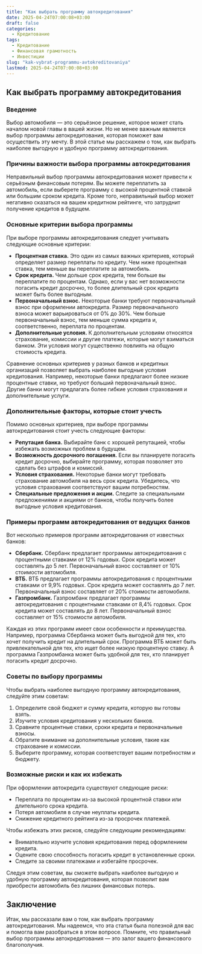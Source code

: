 ```yaml
---
title: "Как выбрать программу автокредитования"
date: 2025-04-24T07:00:08+03:00
draft: false
categories:
  - Кредитование
tags:
  - Кредитование
  - Финансовая грамотность
  - Инвестиции
slug: "kak-vybrat-programmu-avtokreditovaniya"
lastmod: 2025-04-24T07:00:08+03:00
---
```


## Как выбрать программу автокредитования

### Введение

Выбор автомобиля — это серьёзное решение, которое может стать началом новой главы в вашей жизни. Но не менее важным является выбор программы автокредитования, которая поможет вам осуществить эту мечту. В этой статье мы расскажем о том, как выбрать наиболее выгодную и удобную программу автокредитования.

### Причины важности выбора программы автокредитования

Неправильный выбор программы автокредитования может привести к серьёзным финансовым потерям. Вы можете переплатить за автомобиль, если выберете программу с высокой процентной ставкой или большим сроком кредита. Кроме того, неправильный выбор может негативно сказаться на вашем кредитном рейтинге, что затруднит получение кредитов в будущем.

### Основные критерии выбора программы

При выборе программы автокредитования следует учитывать следующие основные критерии:

* **Процентная ставка.** Это один из самых важных критериев, который определяет размер переплаты по кредиту. Чем ниже процентная ставка, тем меньше вы переплатите за автомобиль.
* **Срок кредита.** Чем дольше срок кредита, тем больше вы переплатите по процентам. Однако, если у вас нет возможности погасить кредит досрочно, то более длительный срок кредита может быть более выгодным.
* **Первоначальный взнос.** Некоторые банки требуют первоначальный взнос при оформлении автокредита. Размер первоначального взноса может варьироваться от 0% до 30%. Чем больше первоначальный взнос, тем меньше сумма кредита и, соответственно, переплата по процентам.
* **Дополнительные условия.** К дополнительным условиям относятся страхование, комиссии и другие платежи, которые могут взиматься банком. Эти условия могут существенно повлиять на общую стоимость кредита.

Сравнение основных критериев у разных банков и кредитных организаций позволяет выбрать наиболее выгодные условия кредитования. Например, некоторые банки предлагают более низкие процентные ставки, но требуют больший первоначальный взнос. Другие банки могут предлагать более гибкие условия страхования и дополнительные услуги.

### Дополнительные факторы, которые стоит учесть

Помимо основных критериев, при выборе программы автокредитования стоит учесть следующие факторы:

* **Репутация банка.** Выбирайте банк с хорошей репутацией, чтобы избежать возможных проблем в будущем.
* **Возможность досрочного погашения.** Если вы планируете погасить кредит досрочно, выбирайте программу, которая позволяет это сделать без штрафов и комиссий.
* **Условия страхования.** Некоторые банки могут требовать страхование автомобиля на весь срок кредита. Убедитесь, что условия страхования соответствуют вашим потребностям.
* **Специальные предложения и акции.** Следите за специальными предложениями и акциями от банков, чтобы получить более выгодные условия кредитования.

### Примеры программ автокредитования от ведущих банков

Вот несколько примеров программ автокредитования от известных банков:

* **Сбербанк.** Сбербанк предлагает программы автокредитования с процентными ставками от 12% годовых. Срок кредита может составлять до 5 лет. Первоначальный взнос составляет от 10% стоимости автомобиля.
* **ВТБ.** ВТБ предлагает программы автокредитования с процентными ставками от 9,9% годовых. Срок кредита может составлять до 7 лет. Первоначальный взнос составляет от 20% стоимости автомобиля.
* **Газпромбанк.** Газпромбанк предлагает программы автокредитования с процентными ставками от 8,4% годовых. Срок кредита может составлять до 8 лет. Первоначальный взнос составляет от 15% стоимости автомобиля.

Каждая из этих программ имеет свои особенности и преимущества. Например, программа Сбербанка может быть выгодной для тех, кто хочет получить кредит на длительный срок. Программа ВТБ может быть привлекательной для тех, кто ищет более низкую процентную ставку. А программа Газпромбанка может быть удобной для тех, кто планирует погасить кредит досрочно.

### Советы по выбору программы

Чтобы выбрать наиболее выгодную программу автокредитования, следуйте этим советам:

1. Определите свой бюджет и сумму кредита, которую вы готовы взять.
2. Изучите условия кредитования у нескольких банков.
3. Сравните процентные ставки, сроки кредита и первоначальные взносы.
4. Обратите внимание на дополнительные условия, такие как страхование и комиссии.
5. Выберите программу, которая соответствует вашим потребностям и бюджету.

### Возможные риски и как их избежать

При оформлении автокредита существуют следующие риски:

* Переплата по процентам из-за высокой процентной ставки или длительного срока кредита.
* Потеря автомобиля в случае неуплаты кредита.
* Снижение кредитного рейтинга из-за просрочек платежей.

Чтобы избежать этих рисков, следуйте следующим рекомендациям:

* Внимательно изучите условия кредитования перед оформлением кредита.
* Оцените свою способность погасить кредит в установленные сроки.
* Следите за своими платежами и избегайте просрочек.

Следуя этим советам, вы сможете выбрать наиболее выгодную и удобную программу автокредитования, которая позволит вам приобрести автомобиль без лишних финансовых потерь.

## Заключение

Итак, мы рассказали вам о том, как выбрать программу автокредитования. Мы надеемся, что эта статья была полезной для вас и помогла вам разобраться в этом вопросе. Помните, что правильный выбор программы автокредитования — это залог вашего финансового благополучия.
